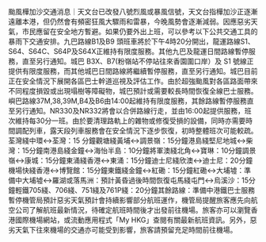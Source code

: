 颱風樺加沙交通消息｜天文台已改發八號烈風或暴風信號，天文台指樺加沙正逐漸遠離本港，但仍然會有頻密狂風大驟雨和雷暴，今晚風勢會逐漸減弱。因應惡劣天氣，市民應留在安全地方暫避。如果仍要外出上班，可以參考以下公共交通工具的暴雨下交通安排。九巴路線B1及B9 頭班車將於下午4時20分開出，龍運路線S1、S64、S64C、S64P及S64X正維持有限度服務。其他九巴及龍運日間路線暫停服務，直至另行通知。城巴 B3X、B7(粉嶺站不停站往來香園圍口岸）及 S1 號線正提供有限度服務，而其他城巴日間路線將繼續暫停服務，直至另行通知。城巴目前正在安全情況下展開各區巴士幹道巡視及評估工作。由於超強颱風對各區路面帶來不同程度損毀或出現塌樹等障礙物，城巴預計或需要較長時間恢復全線巴士服務。嶼巴路線37M,38,39M,B4及B6由14:00起維持有限度服務，其餘路線暫停服務直至另行通知。NR330及NR332將會以合併路線行走，並由16:00起提供服務，班次維持每30分一班。由於要清理路軌上的雜物或修復受損的設備，同時亦需要時間調配列車，露天段列車服務會在安全情況下逐步恢復，初時整體班次可能較疏。荃灣綫中環↔荃灣：15 分鐘觀塘綫黃埔↔調景嶺：15分鐘港島綫堅尼地城↔柴灣：15分鐘南港島綫金鐘↔海怡半島：10分鐘將軍澳綫北角↔寶琳：10分鐘調景嶺↔康城：15分鐘東涌綫香港↔東涌：15分鐘迪士尼綫欣澳↔迪士尼：20分鐘機場快綫香港↔博覽館：15分鐘東鐵綫金鐘↔紅磡：15分鐘紅磡↔大埔墟：準備中大埔墟↔羅湖或落馬洲：預計黃昏過後時間恢復屯馬綫屯門↔烏溪沙：15分鐘輕鐵705綫、706綫、751綫及761P綫：20分鐘其餘路線：準備中港鐵巴士服務暫停機管局預計惡劣天氣預計會持續影響部分航班運作，機管局提醒旅客應先向航空公司了解航班最新情況，待確定航班時間後才出發前往機場。旅客亦可以瀏覽香港國際機場網站，或流動應用程式「My HKG」查閱有關最新航班資訊。另外，惡劣天氣下往來機場的交通亦可能受到影響，旅客請預留充足時間前往機場。